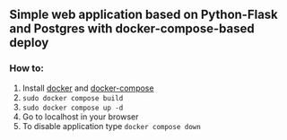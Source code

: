 ## Simple web application based on Python-Flask and Postgres with docker-compose-based deploy

### How to:

1. Install [docker](https://docs.docker.com/engine/install/ubuntu/) and [docker-compose](https://docs.docker.com/compose/install/linux/#install-the-plugin-manually)
2. ```sudo docker compose build```
3. ```sudo docker compose up -d```
4. Go to localhost in your browser
5. To disable application type ```docker compose down```